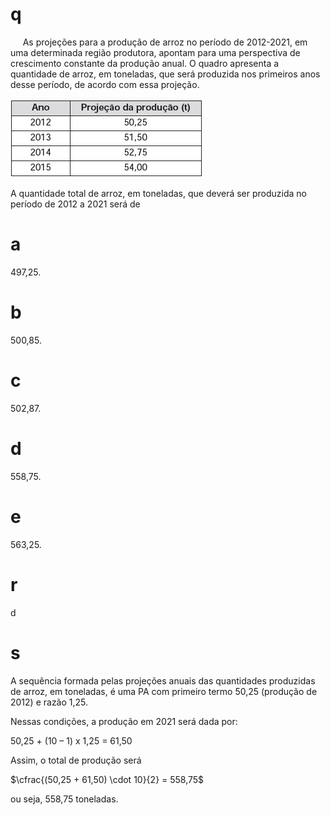 # q
     As projeções para a produção de arroz no período de 2012-2021, em uma determinada região produtora, apontam para uma perspectiva de crescimento constante da produção anual. O quadro apresenta a quantidade de arroz, em toneladas, que será produzida nos primeiros anos desse período, de acordo com essa projeção.

![](6b43ffed-2ed5-4506-531e-162011ed838d.png)

A quantidade total de arroz, em toneladas, que deverá ser produzida no período de 2012 a 2021 será de

# a
497,25.

# b
500,85.

# c
502,87.

# d
558,75.

# e
563,25.

# r
d

# s
A sequência formada pelas projeções anuais das quantidades produzidas de arroz, em toneladas, é uma PA com primeiro termo 50,25 (produção de 2012) e razão 1,25.

Nessas condições, a produção em 2021 será dada por:

50,25 + (10 – 1) x 1,25 = 61,50

Assim, o total de produção será

$\cfrac{(50,25 + 61,50) \cdot 10}{2} = 558,75$

ou seja, 558,75 toneladas.
